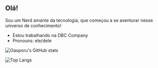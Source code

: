 ## Olá! 

Sou um Nerd amante da tecnologia, que começou a se aventurar nesse universo de conhecimento!

- Estou trabalhando na DBC Company
- Pronouns: ele/dele


![Gasporu's GitHub stats](https://github-readme-stats.vercel.app/api?username=Gasporu&show_icons=true&theme=radical)

![Top Langs](https://github-readme-stats.vercel.app/api/top-langs/?username=Gasporu&hide_progress=true)
